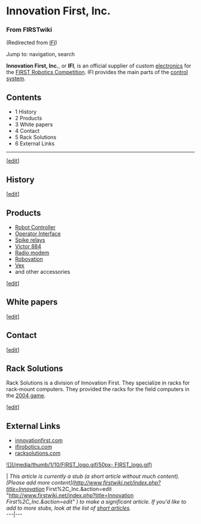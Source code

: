 # Innovation First, Inc.

### From FIRSTwiki

(Redirected from [IFI](/index.php?title=IFI&redirect=no "IFI" ))

Jump to: navigation, search

**Innovation First, Inc.**, or **IFI**, is an official supplier of custom [electronics](Electronics_and_circuitry "Electronics and circuitry" ) for the [FIRST Robotics Competition](FIRST_Robotics_Competition "FIRST Robotics Competition" ). IFI provides the main parts of the [control system](Control_system "Control system" ). 

## Contents

  * 1 History
  * 2 Products
  * 3 White papers
  * 4 Contact
  * 5 Rack Solutions
  * 6 External Links  
---  
  
[[edit](/index.php?title=Innovation_First%2C_Inc.&action=edit&section=1 "Edit
section: History" )]

## History

[[edit](/index.php?title=Innovation_First%2C_Inc.&action=edit&section=2 "Edit
section: Products" )]

## Products

  * [Robot Controller](Robot_Controller "Robot Controller" )
  * [Operator Interface](Operator_Interface "Operator Interface" )
  * [Spike relays](/index.php?title=Spike_relays&action=edit "Spike relays" )
  * [Victor 884](Victor_884 "Victor 884" )
  * [Radio modem](Radio_modem "Radio modem" )
  * [Robovation](Robovation "Robovation" )
  * [Vex](Vex "Vex" )
  * and other accessories 

[[edit](/index.php?title=Innovation_First%2C_Inc.&action=edit&section=3 "Edit
section: White papers" )]

## White papers

[[edit](/index.php?title=Innovation_First%2C_Inc.&action=edit&section=4 "Edit
section: Contact" )]

## Contact

[[edit](/index.php?title=Innovation_First%2C_Inc.&action=edit&section=5 "Edit
section: Rack Solutions" )]

##  Rack Solutions

Rack Solutions is a division of Innovation First. They specialize in racks for
rack-mount computers. They provided the racks for the field computers in the
[2004 game](Game_%282004%29 "Game \(2004\)" ).

[[edit](/index.php?title=Innovation_First%2C_Inc.&action=edit&section=6 "Edit
section: External Links" )]

##  External Links

  * [innovationfirst.com](http://www.innovationfirst.com "http://www.innovationfirst.com" )
  * [ifirobotics.com](http://www.ifirobotics.com/ "http://www.ifirobotics.com/" )
  * [racksolutions.com](http://www.racksolutions.com/ "http://www.racksolutions.com/" )

[![](/media/thumb/1/10/FIRST_logo.gif/50px-
FIRST_logo.gif)](Image:FIRST_logo.gif "" )

|  _This article is currently a stub (a short article without much content).
[Please add more content](http://www.firstwiki.net/index.php?title=Innovation_
First%2C_Inc.&action=edit "http://www.firstwiki.net/index.php?title=Innovation
_First%2C_Inc.&action=edit" ) to make a significant article. If you'd like to
add to more stubs, look at the list of [short
articles](Special:Shortpages "Special:Shortpages" )._  
---|---  
  
